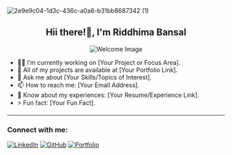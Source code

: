 ![2e9e9c04-1d3c-436c-a0a8-b31bb8687342 (1)](https://github.com/user-attachments/assets/32d101d0-42d9-495a-a70b-de104d8a90f3)

<div align="center">

## Hii there!👋, I'm **Riddhima Bansal**

</div>

<p align="center">
  <img src="https://your-image-url.com/your-image.png" alt="Welcome Image" />
</p>

- 👨‍💻 I’m currently working on [Your Project or Focus Area].  
- 🚀 All of my projects are available at [Your Portfolio Link].  
- 💬 Ask me about [Your Skills/Topics of Interest].  
- 📫 How to reach me: [Your Email Address].  
- 📜 Know about my experiences: [Your Resume/Experience Link].  
- ⚡ Fun fact: [Your Fun Fact].

---

### Connect with me:
[![LinkedIn](https://img.shields.io/badge/LinkedIn-%230077B5.svg?style=flat&logo=linkedin&logoColor=white)](https://linkedin.com/in/your-profile) 
[![GitHub](https://img.shields.io/badge/GitHub-%2312100E.svg?style=flat&logo=github&logoColor=white)](https://github.com/your-profile)
[![Portfolio](https://img.shields.io/badge/Portfolio-%23000000.svg?style=flat&logo=firefox&logoColor=white)](https://your-portfolio-link)





<!--
**riddhima109/riddhima109** is a ✨ _special_ ✨ repository because its `README.md` (this file) appears on your GitHub profile.

Here are some ideas to get you started:

- 🔭 I’m currently working on ...
- 🌱 I’m currently learning ...
- 👯 I’m looking to collaborate on ...
- 🤔 I’m looking for help with ...
- 💬 Ask me about ...
- 📫 How to reach me: ...
- 😄 Pronouns: ...
- ⚡ Fun fact: ...
-->
